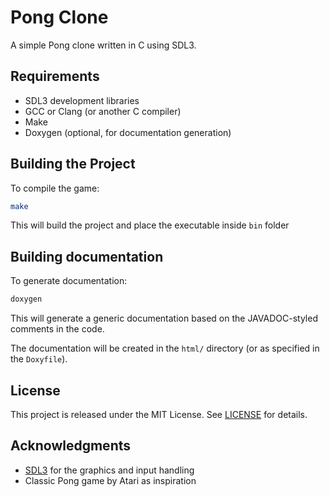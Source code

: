 # Pong Clone
A simple Pong clone written in C using SDL3.

## Requirements
- SDL3 development libraries
- GCC or Clang (or another C compiler)
- Make
- Doxygen (optional, for documentation generation)

## Building the Project
To compile the game:

```bash
make
```

This will build the project and place the executable inside `bin` folder

## Building documentation
To generate documentation:

```bash
doxygen
```

This will generate a generic documentation based on the JAVADOC-styled comments in the code.

The documentation will be created in the `html/` directory (or as specified in the `Doxyfile`).

## License
This project is released under the MIT License. See [LICENSE](LICENSE) for details.

## Acknowledgments
- [SDL3](https://github.com/libsdl-org/SDL) for the graphics and input handling
- Classic Pong game by Atari as inspiration
